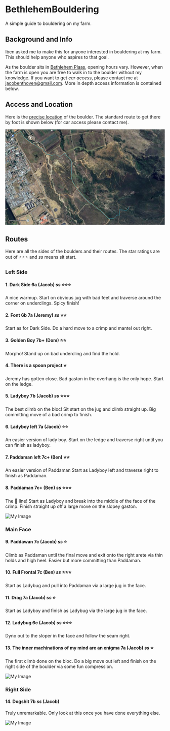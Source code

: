 # BethlehemBouldering

A simple guide to bouldering on my farm.

## Background and Info

Iben asked me to make this for anyone interested in bouldering at my farm. This should help anyone who aspires to that goal.

As the boulder sits in [Bethlehem Plaas](https://maps.app.goo.gl/TPZWeMC4AntFpdBFA), opening hours vary. However, when the farm is open you are free to walk in to the boulder without my knowledge. If you want to get *car access*, please contact me at <jacobenthoven@gmail.com>. More in depth access information is contained below.

## Access and Location

Here is the [precise location](https://maps.app.goo.gl/9GXsPRcMXdio4FMZ6) of the boulder. The standard route to get there by foot is shown below (for car access please contact me).

![My Image](./assets/route.png)

## Routes

Here are all the sides of the boulders and their routes. The star ratings are out of ⭐⭐⭐ and *ss* means sit start.

### Left Side

#### 1. Dark Side 6a (Jacob) *ss* ⭐⭐⭐

A nice warmup. Start on obvious jug with bad feet and traverse around the corner on underclings. Spicy finish!

#### 2. Font 6b 7a (Jeremy) *ss* ⭐⭐

Start as for Dark Side. Do a hard move to a crimp and mantel out right.

#### 3. Golden Boy 7b+ (Dom) ⭐⭐

Morpho! Stand up on bad undercling and find the hold.

#### 4. There is a spoon **project** ⭐

Jeremy has gotten close. Bad gaston in the overhang is the only hope. Start on the ledge.

#### 5. Ladyboy 7b (Jacob) *ss* ⭐⭐⭐

The best climb on the bloc! Sit start on the jug and climb straight up. Big committing move of a bad crimp to finish.

#### 6. Ladyboy left 7a (Jacob) ⭐⭐

An easier version of lady boy. Start on the ledge and traverse right until you can finish as ladyboy.

#### 7. Paddaman left 7c+ (Ben) ⭐⭐

An easier version of Paddaman Start as Ladyboy left and traverse right to finish as Paddaman.

#### 8. Paddaman 7c+ (Ben) *ss* ⭐⭐⭐

The 👑 line! Start as Ladyboy and break into the middle of the face of the crimp. Finish straight up off a large move on the slopey gaston.

![My Image](./assets/left.png)

### Main Face

#### 9. Paddawan 7c (Jacob) *ss* ⭐

Climb as Paddaman until the final move and exit onto the right arete via thin holds and high heel. Easier but more committing than Paddaman.

#### 10. Full Frontal 7c (Ben) *ss* ⭐⭐⭐

Start as Ladybug and pull into Paddaman via a large jug in the face.

#### 11. Drag 7a (Jacob) *ss* ⭐

Start as Ladyboy and finish as Ladybug via the large jug in the face.

#### 12. Ladybug 6c (Jacob) *ss* ⭐⭐⭐

Dyno out to the sloper in the face and follow the seam right.

#### 13. The inner machinations of my mind are an enigma 7a (Jacob) *ss* ⭐

The first climb done on the bloc. Do a big move out left and finish on the right side of the boulder via some fun compression.

![My Image](./assets/main.png)

### Right Side

#### 14. Dogshit 7b *ss* (Jacob)

Truly unremarkable. Only look at this once you have done everything else.

![My Image](./assets/right.png)
